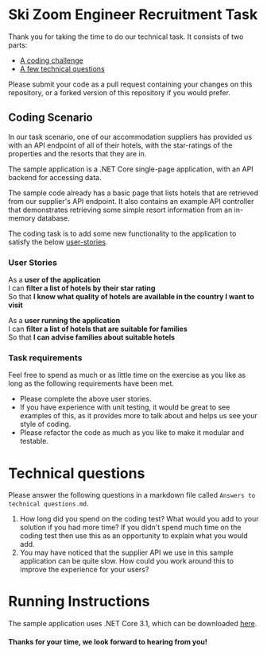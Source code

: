 Ski Zoom Engineer Recruitment Task
==================================

Thank you for taking the time to do our technical task. It consists of two parts:

* [A coding challenge](#coding-test)
* [A few technical questions](#technical-questions)

Please submit your code as a pull request containing your changes on this repository, or a forked version of this repository if you would prefer.

## Coding Scenario

In our task scenario, one of our accommodation suppliers has provided us with an API endpoint of all of their hotels, with the star-ratings of the properties and the resorts that they are in.

The sample application is a .NET Core single-page application, with an API backend for accessing data.

The sample code already has a basic page that lists hotels that are retrieved from our supplier's API endpoint. It also contains an example API controller that demonstrates retrieving some simple resort information from an in-memory database.

The coding task is to add some new functionality to the application to satisfy the below [user-stories](#user-stories).

### User Stories

As a **user of the application**  
I can **filter a list of hotels by their star rating**  
So that **I know what quality of hotels are available in the country I want to visit**

As a **user running the application**  
I can **filter a list of hotels that are suitable for families**  
So that **I can advise families about suitable hotels**


### Task requirements

Feel free to spend as much or as little time on the exercise as you like as long as the following requirements have been met.  

- Please complete the above user stories.
- If you have experience with unit testing, it would be great to see examples of this, as it provides more to talk about and helps us see your style of coding.
- Please refactor the code as much as you like to make it modular and testable.

# Technical questions

Please answer the following questions in a markdown file called `Answers to technical questions.md`.

1. How long did you spend on the coding test? What would you add to your solution if you had more time? If you didn't spend much time on the coding test then use this as an opportunity to explain what you would add.
2. You may have noticed that the supplier API we use in this sample application can be quite slow. How could you work around this to improve the experience for your users?


# Running Instructions
The sample application uses .NET Core 3.1, which can be downloaded [here](https://dotnet.microsoft.com/download/dotnet-core/3.1).


#### Thanks for your time, we look forward to hearing from you!


